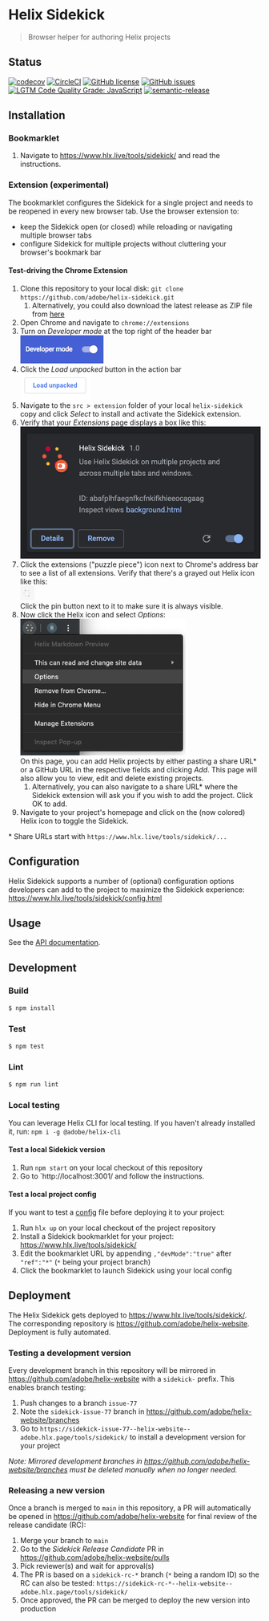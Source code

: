 # Helix Sidekick

> Browser helper for authoring Helix projects

## Status
[![codecov](https://img.shields.io/codecov/c/github/adobe/helix-sidekick.svg)](https://codecov.io/gh/adobe/helix-sidekick)
[![CircleCI](https://img.shields.io/circleci/project/github/adobe/helix-sidekick.svg)](https://circleci.com/gh/adobe/helix-sidekick)
[![GitHub license](https://img.shields.io/github/license/adobe/helix-sidekick.svg)](https://github.com/adobe/helix-sidekick/blob/master/LICENSE.txt)
[![GitHub issues](https://img.shields.io/github/issues/adobe/helix-sidekick.svg)](https://github.com/adobe/helix-sidekick/issues)
[![LGTM Code Quality Grade: JavaScript](https://img.shields.io/lgtm/grade/javascript/g/adobe/helix-sidekick.svg?logo=lgtm&logoWidth=18)](https://lgtm.com/projects/g/adobe/helix-sidekick)
[![semantic-release](https://img.shields.io/badge/%20%20%F0%9F%93%A6%F0%9F%9A%80-semantic--release-e10079.svg)](https://github.com/semantic-release/semantic-release)

## Installation

### Bookmarklet

1. Navigate to https://www.hlx.live/tools/sidekick/ and read the instructions.

### Extension (experimental)

The bookmarklet configures the Sidekick for a single project and needs to be reopened in every new browser tab. Use the browser extension to:
- keep the Sidekick open (or closed) while reloading or navigating multiple browser tabs
- configure Sidekick for multiple projects without cluttering your browser's bookmark bar

#### Test-driving the Chrome Extension
1. Clone this repository to your local disk: `git clone https://github.com/adobe/helix-sidekick.git`
   1. Alternatively, you could also download the latest release as ZIP file from [here](https://github.com/adobe/helix-sidekick/releases)
1. Open Chrome and navigate to `chrome://extensions`
1. Turn on _Developer mode_ at the top right of the header bar<br />
![Developer mode](docs/imgs/install_developer_mode.png)
1. Click the _Load unpacked_ button in the action bar<br />
![Load unpacked](docs/imgs/install_load_unpacked.png)
1. Navigate to the `src > extension` folder of your local `helix-sidekick` copy and click _Select_ to install and activate the Sidekick extension.
1. Verify that your _Extensions_ page displays a box like this:<br />
![Extension box](docs/imgs/install_extension_box.png)<br />
1. Click the extensions ("puzzle piece") icon next to Chrome's address bar to see a list of all extensions. Verify that there's a grayed out Helix icon like this:<br />
![Extension icon disabled](docs/imgs/install_toolbar_icon.png)<br />
Click the pin button next to it to make sure it is always visible.
1. Now click the Helix icon and select _Options_:<br />
![Extension box](docs/imgs/install_contextmenu_options.png)<br />
On this page, you can add Helix projects by either pasting a share URL* or a GitHub URL in the respective fields and clicking _Add_. This page will also allow you to view, edit and delete existing projects.
   1. Alternatively, you can also navigate to a share URL* where the Sidekick extension will ask you if you wish to add the project. Click OK to add.
1. Navigate to your project's homepage and click on the (now colored) Helix icon to toggle the Sidekick.

\* Share URLs start with `https://www.hlx.live/tools/sidekick/...`

## Configuration

Helix Sidekick supports a number of (optional) configuration options developers can add to the project to maximize the Sidekick experience:
https://www.hlx.live/tools/sidekick/config.html

## Usage

See the [API documentation](docs/API.md).

## Development

### Build

```bash
$ npm install
```

### Test

```bash
$ npm test
```

### Lint

```bash
$ npm run lint
```

### Local testing

You can leverage Helix CLI for local testing. If you haven't already installed it, run: `npm i -g @adobe/helix-cli`

#### Test a local Sidekick version

1. Run `npm start` on your local checkout of this repository
2. Go to `http://localhost:3001/ and follow the instructions.

#### Test a local project config

If you want to test a [config](#configuration) file before deploying it to your project:
1. Run `hlx up` on your local checkout of the project repository
2. Install a Sidekick bookmarklet for your project: https://www.hlx.live/tools/sidekick/
3. Edit the bookmarklet URL by appending `,"devMode":"true"` after `"ref":"*"` (`*` being your project branch)
4. Click the bookmarklet to launch Sidekick using your local config

## Deployment

The Helix Sidekick gets deployed to https://www.hlx.live/tools/sidekick/. The corresponding repository is https://github.com/adobe/helix-website. Deployment is fully automated.

### Testing a development version

Every development branch in this repository will be mirrored in https://github.com/adobe/helix-website with a `sidekick-` prefix. This enables branch testing:

1. Push changes to a branch `issue-77`
2. Note the `sidekick-issue-77` branch in https://github.com/adobe/helix-website/branches
3. Go to `https://sidekick-issue-77--helix-website--adobe.hlx.page/tools/sidekick/` to install a development version for your project

_Note: Mirrored development branches in https://github.com/adobe/helix-website/branches must be deleted manually when no longer needed._

### Releasing a new version

Once a branch is merged to `main` in this repository, a PR will automatically be opened in https://github.com/adobe/helix-website for final review of the release candidate (RC):

1. Merge your branch to `main`
2. Go to the _Sidekick Release Candidate_ PR in https://github.com/adobe/helix-website/pulls
3. Pick reviewer(s) and wait for approval(s)
4. The PR is based on a `sidekick-rc-*` branch (`*` being a random ID) so the RC can also be tested:
   `https://sidekick-rc-*--helix-website--adobe.hlx.page/tools/sidekick/`
5. Once approved, the PR can be merged to deploy the new version into production
